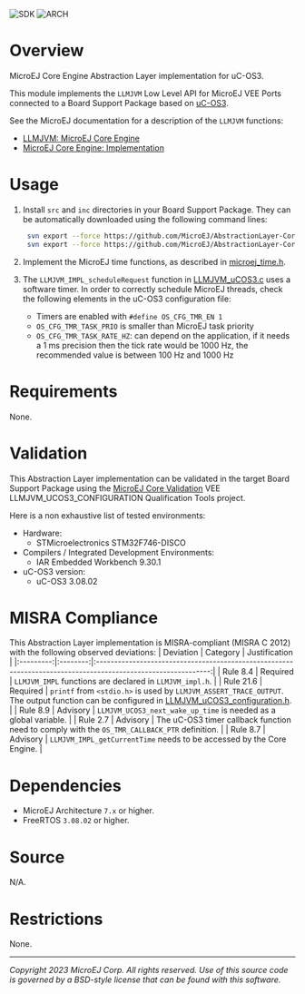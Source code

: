 ![SDK](https://shields.microej.com/endpoint?url=https://repository.microej.com/packages/badges/sdk_5.7.json)
![ARCH](https://shields.microej.com/endpoint?url=https://repository.microej.com/packages/badges/arch_7.18.json)

# Overview

MicroEJ Core Engine Abstraction Layer implementation for uC-OS3.

This module implements the `LLMJVM` Low Level API for MicroEJ VEE Ports connected to a Board Support Package based on [uC-OS3](https://github.com/weston-embedded/uC-OS3/).

See the MicroEJ documentation for a description of the `LLMJVM` functions:
- [LLMJVM: MicroEJ Core Engine](https://docs.microej.com/en/latest/PlatformDeveloperGuide/appendix/llapi.html#llmjvm-microej-core-engine)
- [MicroEJ Core Engine: Implementation](https://docs.microej.com/en/latest/PlatformDeveloperGuide/coreEngine.html#implementation)

# Usage

1. Install ``src`` and ``inc`` directories in your Board Support Package. They can be automatically downloaded using the following command lines:
   ```sh
    svn export --force https://github.com/MicroEJ/AbstractionLayer-Core-uC-OS3/trunk/src/main/c/inc [path_to_bsp_directory]    
    svn export --force https://github.com/MicroEJ/AbstractionLayer-Core-uC-OS3/trunk/src/main/c/src [path_to_bsp_directory]
   ```

2. Implement the MicroEJ time functions, as described in [microej_time.h](./src/main/c/inc/microej_time.h).

3. The `LLMJVM_IMPL_scheduleRequest` function in [LLMJVM_uCOS3.c](./src/main/c/src/LLMJVM_uCOS3.c) uses a software timer. In order to correctly schedule MicroEJ threads, check the following elements in the uC-OS3 configuration file:

   - Timers are enabled with `#define OS_CFG_TMR_EN 1`
   - `OS_CFG_TMR_TASK_PRIO` is smaller than MicroEJ task priority
   - `OS_CFG_TMR_TASK_RATE_HZ`: can depend on the application, if it needs a 1 ms precision then the tick rate would be 1000 Hz, the recommended value is between 100 Hz and 1000 Hz

# Requirements

None.

# Validation

This Abstraction Layer implementation can be validated in the target Board Support Package using the [MicroEJ Core Validation](https://github.com/MicroEJ/VEEPortQualificationTools/tree/master/tests/core/java-testsuite-runner-core) VEE LLMJVM_UCOS3_CONFIGURATION Qualification Tools project.

Here is a non exhaustive list of tested environments:
- Hardware:
  - STMicroelectronics STM32F746-DISCO
- Compilers / Integrated Development Environments:
  - IAR Embedded Workbench 9.30.1
- uC-OS3 version:
  - uC-OS3 3.08.02

# MISRA Compliance

This Abstraction Layer implementation is MISRA-compliant (MISRA C 2012) with the following observed deviations:
| Deviation | Category |                                                 Justification                                                 |
|:---------:|:--------:|:-------------------------------------------------------------------------------------------------------------:|
| Rule 8.4  | Required | ``LLMJVM_IMPL`` functions are declared in ``LLMJVM_impl.h``. 														   | 
| Rule 21.6 | Required | ``printf`` from ``<stdio.h>`` is used by ``LLMJVM_ASSERT_TRACE_OUTPUT``. The output function can be configured in [LLMJVM_uCOS3_configuration.h](./src/main/c/inc/LLMJVM_uCOS3_configuration.h).	| 
| Rule 8.9  | Advisory | ``LLMJVM_UCOS3_next_wake_up_time`` is needed as a global variable.              |
| Rule 2.7  | Advisory | The uC-OS3 timer callback function need to comply with the ``OS_TMR_CALLBACK_PTR`` definition.              |
| Rule 8.7  | Advisory | ``LLMJVM_IMPL_getCurrentTime`` needs to be accessed by the Core Engine.            |  

# Dependencies

- MicroEJ Architecture ``7.x`` or higher.
- FreeRTOS ``3.08.02`` or higher.

# Source

N/A.

# Restrictions

None.

---

_Copyright 2023 MicroEJ Corp. All rights reserved._
_Use of this source code is governed by a BSD-style license that can be found with this software._
 
